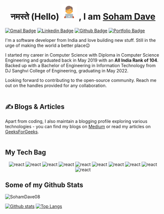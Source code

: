 ## <h1 align=center>नमस्ते (Hello) <img src="https://raw.githubusercontent.com/SohamDave08/sohamdave08/master/coder.png" width="50px"> , I am <a href='https://soham-dave08.web.app/'>Soham Dave</a></h1>

[![Gmail Badge](https://img.shields.io/badge/-dave.soham2000@gmail.com-c14438?style=flat&logo=Gmail&logoColor=white&link=mailto:dave.soham2000@gmail.com)](mailto:dave.soham2000@gmail.com) 
[![Linkedin Badge](https://img.shields.io/badge/-sohamdave08-0072b1?style=flat&logo=Linkedin&logoColor=white&link=https://www.linkedin.com/in/sohamdave08/)](https://www.linkedin.com/in/sohamdave08/) [![Github Badge](https://img.shields.io/badge/-SohamDave08-grey?style=flat&logo=github&logoColor=white&link=https://github.com/SohamDave08/)](https://www.github.com/SohamDave08/) [![Portfolio Badge](https://img.shields.io/badge/portfolio-web-blue?style=flat&link=https://sohamdave.netlify.app//)](https://soham-dave08.web.app/) 

<p align='left'> 
I'm a software developer from India and love building new stuff. Still in the urge of making the world a better place😉

I started my career in Computer Science with Diploma in Computer Science Engineering and graduated back in May 2019 with an <b>All India Rank of 104</b>. Backed up with a Bachelor of Engineering in Information Technology from DJ Sanghvi College of Engineering, graduating in May 2022.

Looking forward to contributing to the open-source community. Reach me out on the handles provided for any collaboration.  
<br>
</p>

## &#x270d; Blogs & Articles
<p align='left'> 
Apart from coding, I also maintain a blogging profile exploring various technologies - you can find my blogs on <a href="https://medium.com/@SohamDave08" target="_blank">Medium</a> or read my articles on <a href="https://auth.geeksforgeeks.org/user/sohamdave/articles" target="_blank">GeeksForGeeks</a>.
<br> <br>
</p>


## My Tech Bag
<p align='center'> 
<img src="https://www.vectorlogo.zone/logos/w3_html5/w3_html5-icon.svg" alt="react" width="40" height="40"/>
<img src="https://seeklogo.com/images/C/css3-logo-F1923C8D0E-seeklogo.com.png" alt="react" width="40" height="40"/>
<img src="https://www.vectorlogo.zone/logos/javascript/javascript-icon.svg" alt="react" width="40" height="40"/>
<img src="https://www.vectorlogo.zone/logos/getbootstrap/getbootstrap-icon.svg" alt="react" width="40" height="40"/>
<img src="https://www.vectorlogo.zone/logos/vuejs/vuejs-icon.svg" alt="react" width="40" height="40"/>
<img src="https://www.vectorlogo.zone/logos/nodejs/nodejs-icon.svg" alt="react" width="40" height="40"/>
<img src="https://www.vectorlogo.zone/logos/mongodb/mongodb-icon.svg" alt="react" width="40" height="40"/>
<img src="https://www.vectorlogo.zone/logos/mysql/mysql-icon.svg" alt="react" width="40" height="40"/>
<img src="https://www.vectorlogo.zone/logos/redis/redis-icon.svg" alt="react" width="40" height="40"/>
<img src="https://www.vectorlogo.zone/logos/firebase/firebase-icon.svg" alt="react" width="40" height="40"/>
<br>
</p>


## Some of my Github Stats
<p align=left> <img src=https://komarev.com/ghpvc/?username=SohamDave08 alt=SohamDave08 /> </p>

[![Github stats](https://github-readme-stats.vercel.app/api?username=SohamDave08&show_icons=true&include_all_commits=true)](https://github.com/SohamDave08/github-readme-stats)
[![Top Langs](https://github-readme-stats.vercel.app/api/top-langs/?username=SohamDave08&layout=compact)](https://github.com/SohamDave08/github-readme-stats)

